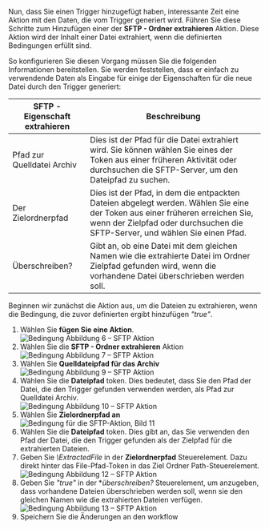 Nun, dass Sie einen Trigger hinzugefügt haben, interessante Zeit eine Aktion mit den Daten, die vom Trigger generiert wird. Führen Sie diese Schritte zum Hinzufügen einer der **SFTP - Ordner extrahieren** Aktion. Diese Aktion wird der Inhalt einer Datei extrahiert, wenn die definierten Bedingungen erfüllt sind. 

So konfigurieren Sie diesen Vorgang müssen Sie die folgenden Informationen bereitstellen. Sie werden feststellen, dass er einfach zu verwendende Daten als Eingabe für einige der Eigenschaften für die neue Datei durch den Trigger generiert:

| SFTP - Eigenschaft extrahieren | Beschreibung |
| --- | --- |
| Pfad zur Quelldatei Archiv |Dies ist der Pfad für die Datei extrahiert wird. Sie können wählen Sie eines der Token aus einer früheren Aktivität oder durchsuchen die SFTP-Server, um den Dateipfad zu suchen. |
| Der Zielordnerpfad |Dies ist der Pfad, in dem die entpackten Dateien abgelegt werden. Wählen Sie eine der Token aus einer früheren erreichen Sie, wenn der Zielpfad oder durchsuchen die SFTP-Server, und wählen Sie einen Pfad. |
| Überschreiben? |Gibt an, ob eine Datei mit dem gleichen Namen wie die extrahierte Datei im Ordner Zielpfad gefunden wird, wenn die vorhandene Datei überschrieben werden soll. |

Beginnen wir zunächst die Aktion aus, um die Dateien zu extrahieren, wenn die Bedingung, die zuvor definierten ergibt hinzufügen *"true"*. 

1. Wählen Sie **fügen Sie eine Aktion**.        
   ![Bedingung Abbildung 6 – SFTP Aktion](./media/connectors-create-api-sftp/condition-6.png)   
2. Wählen Sie die **SFTP - Ordner extrahieren** Aktion      
   ![Bedingung Abbildung 7 – SFTP Aktion](./media/connectors-create-api-sftp/condition-7.png)   
3. Wählen Sie **Quelldateipfad für das Archiv**              
   ![Bedingung Abbildung 9 – SFTP Aktion](./media/connectors-create-api-sftp/condition-9.png)   
4. Wählen Sie die **Dateipfad** token. Dies bedeutet, dass Sie den Pfad der Datei, die den Trigger gefunden verwenden werden, als Pfad zur Quelldatei Archiv.           
   ![Bedingung Abbildung 10 – SFTP Aktion](./media/connectors-create-api-sftp/condition-10.png)   
5. Wählen Sie **Zielordnerpfad an**           
   ![Bedingung für die SFTP-Aktion, Bild 11](./media/connectors-create-api-sftp/condition-11.png)   
6. Wählen Sie die **Dateipfad** token. Dies gibt an, das Sie verwenden den Pfad der Datei, die den Trigger gefunden als der Zielpfad für die extrahierten Dateien.   
7. Geben Sie *\ExtractedFile* in der **Zielordnerpfad** Steuerelement. Dazu direkt hinter das File-Pfad-Token in das Ziel Ordner Path-Steuerelement.         
   ![Bedingung Abbildung 12 – SFTP Aktion](./media/connectors-create-api-sftp/condition-12.png)   
8. Geben Sie *"true"* in der **überschreiben?* Steuerelement, um anzugeben, dass vorhandene Dateien überschrieben werden soll, wenn sie den gleichen Namen wie die extrahierten Dateien verfügen.      
   ![Bedingung Abbildung 13 – SFTP Aktion](./media/connectors-create-api-sftp/condition-13.png)   
9. Speichern Sie die Änderungen an den workflow  

